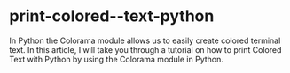 # print-colored--text-python
In Python the Colorama module allows us to easily create colored terminal text. In this article, I will take you through a tutorial on how to print Colored Text with Python by using the Colorama module in Python.
